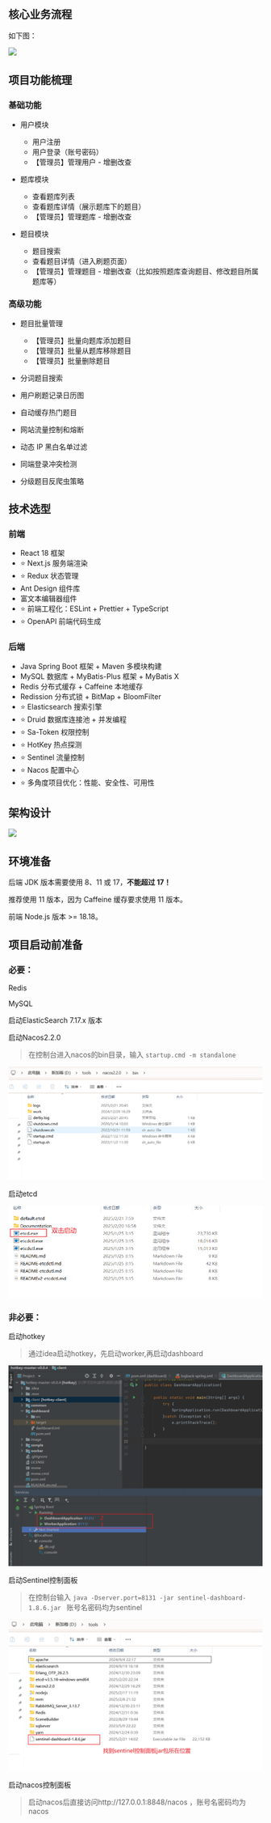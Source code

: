 ## 核心业务流程

如下图：

![](https://pic.yupi.icu/1/1724327574506-19da68aa-4298-4bdf-9abc-c490e63a6280.jpeg)



## 项目功能梳理

### 基础功能

- 用户模块
  - 用户注册
  - 用户登录（账号密码）
  - 【管理员】管理用户 - 增删改查

- 题库模块
  - 查看题库列表
  - 查看题库详情（展示题库下的题目）
  - 【管理员】管理题库 - 增删改查

- 题目模块
  - 题目搜索
  - 查看题目详情（进入刷题页面）
  - 【管理员】管理题目 - 增删改查（比如按照题库查询题目、修改题目所属题库等）


### 高级功能

- 题目批量管理
  - 【管理员】批量向题库添加题目
  - 【管理员】批量从题库移除题目
  - 【管理员】批量删除题目

- 分词题目搜索
- 用户刷题记录日历图
- 自动缓存热门题目
- 网站流量控制和熔断
- 动态 IP 黑白名单过滤
- 同端登录冲突检测
- 分级题目反爬虫策略

## 技术选型

### 前端

- React 18 框架
- ⭐️ Next.js 服务端渲染
- ⭐️ Redux 状态管理
- Ant Design 组件库
- 富文本编辑器组件
- ⭐️ 前端工程化：ESLint + Prettier + TypeScript
- ⭐️ OpenAPI 前端代码生成

### 后端

- Java Spring Boot 框架 + Maven 多模块构建
- MySQL 数据库 + MyBatis-Plus 框架 + MyBatis X
- Redis 分布式缓存 + Caffeine 本地缓存
- Redission 分布式锁 + BitMap + BloomFilter
- ⭐️ Elasticsearch 搜索引擎
- ⭐️ Druid 数据库连接池 + 并发编程
- ⭐️ Sa-Token 权限控制
- ⭐️ HotKey 热点探测
- ⭐️ Sentinel 流量控制
- ⭐️ Nacos 配置中心
- ⭐️ 多角度项目优化：性能、安全性、可用性



## 架构设计

![](https://pic.yupi.icu/1/1724297395044-4e47807a-c53d-47aa-a7a4-61a6dd6603e6.png)

## 环境准备

后端 JDK 版本需要使用 8、11 或 17，**不能超过 17！**

推荐使用 11 版本，因为 Caffeine 缓存要求使用 11 版本。

前端 Node.js 版本 >= 18.18。

## 项目启动前准备

### 必要：

Redis

MySQL

启动ElasticSearch 7.17.x 版本

启动Nacos2.2.0

> 在控制台进入nacos的bin目录，输入 `startup.cmd -m standalone`

![image-20250222090022747](./assets/README/image-20250222090022747.png)

启动etcd

![image-20250222090322048](./assets/README/image-20250222090322048.png)

### 非必要：

启动hotkey

> 通过idea启动hotkey，先启动worker,再启动dashboard

![image-20250222091338386](./assets/README/image-20250222091338386.png)

启动Sentinel控制面板

> 在控制台输入 `java -Dserver.port=8131 -jar sentinel-dashboard-1.8.6.jar	` 
> 账号名密码均为sentinel

![image-20250222090807391](./assets/README/image-20250222090807391.png)

启动nacos控制面板

>  启动nacos后直接访问http://127.0.0.1:8848/nacos ，账号名密码均为nacos

